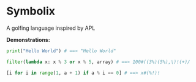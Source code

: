 # Symbolix

A golfing language inspired by APL

**Demonstrations:**

```python
print("Hello World") # ==> "Hello World"
```

```python
filter(lambda x: x % 3 or x % 5, array) # ==> 100#((3%)(5%),\)!(+)/
```

```python
[i for i in range(1, a + 1) if a % i == 0] # ==> x#(%!)!
```
